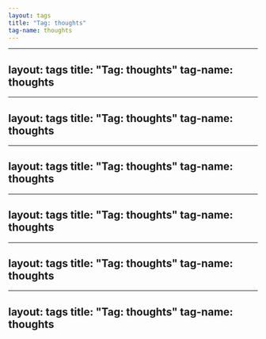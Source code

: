 ```yaml
---
layout: tags
title: "Tag: thoughts"
tag-name: thoughts
---
```

---
layout: tags
title: "Tag: thoughts"
tag-name: thoughts
---
---
layout: tags
title: "Tag: thoughts"
tag-name: thoughts
---
---
layout: tags
title: "Tag: thoughts"
tag-name: thoughts
---
---
layout: tags
title: "Tag: thoughts"
tag-name: thoughts
---
---
layout: tags
title: "Tag: thoughts"
tag-name: thoughts
---
---
layout: tags
title: "Tag: thoughts"
tag-name: thoughts
---
